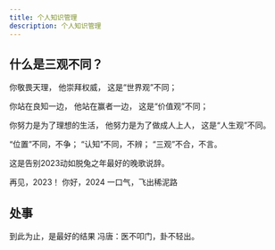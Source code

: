 ```yaml
---
title: 个人知识管理
description: 个人知识管理
---
```



## 什么是三观不同？

你敬畏天理，
他崇拜权威，
这是“世界观”不同；

你站在良知一边，
他站在赢者一边，
这是“价值观”不同；

你努力是为了理想的生活，
他努力是为了做成人上人，
这是“人生观”不同。

“位置”不同，不争；
“认知”不同，不辨；
“三观”不合，不言。

这是告别2023动如脱兔之年最好的晚歌说辞。

再见，2023！
你好，2024
一口气，飞出稀泥路

## 处事

到此为止，是最好的结果
冯唐：医不叩门，卦不轻出。
